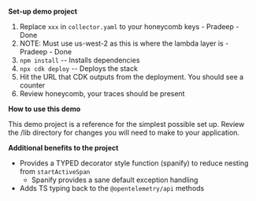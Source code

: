 **Set-up demo project**


1. Replace `xxx` in `collector.yaml` to your honeycomb keys - Pradeep - Done 
1. NOTE: Must use us-west-2 as this is where the lambda layer is  - Pradeep - Done 
1. `npm install` -- Installs dependencies
1. `npx cdk deploy` -- Deploys the stack 
1. Hit the URL that CDK outputs from the deployment. You should see a counter
1. Review honeycomb, your traces should be present


**How to use this demo**

This demo project is a reference for the simplest possible set up. Review the /lib directory for changes you will need to make to your application.

**Additional benefits to the project**

- Provides a TYPED decorator style function (spanify) to reduce nesting from `startActiveSpan`
    - Spanify provides a sane default exception handling
- Adds TS typing back to the `@opentelemetry/api` methods
